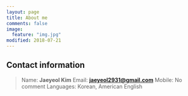 ```yaml
---
layout: page
title: About me
comments: false
image:
  feature: "img.jpg"
modified: 2018-07-21
---
```


<h2>Contact information</h2>

> Name: <b>Jaeyeol Kim</b>
> Email: <b>jaeyeol2931@gmail.com</b>
> Mobile: No comment
> Languages: Korean, American English
